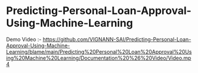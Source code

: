 # Predicting-Personal-Loan-Approval-Using-Machine-Learning

Demo Video :- https://github.com/VIGNANN-SAI/Predicting-Personal-Loan-Approval-Using-Machine-Learning/blame/main/Predicting%20Personal%20Loan%20Approval%20Using%20Machine%20Learning/Documentation%20%26%20Video/Video.mp4
